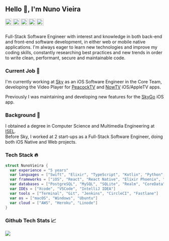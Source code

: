 ## Hello 👋, I'm Nuno Vieira 
<a href="https://www.linkedin.com/in/nunofcvieira/">
  <img align="left" alt="Nuno's LinkdeIn" width="22px" src="https://cdn.jsdelivr.net/npm/simple-icons@v3/icons/linkedin.svg" />
</a>
<a href="https://twitter.com/nuno_fcvieira">
  <img align="left" alt="Nuno's Instagram" width="22px" src="https://cdn.jsdelivr.net/npm/simple-icons@v3/icons/twitter.svg" />
</a>
<a href="https://medium.com/@nuno.vieira">
  <img align="left" alt="Nuno's Medium" width="22px" src="https://cdn.jsdelivr.net/npm/simple-icons@v3/icons/medium.svg" />
</a>
<a href="https://dev.to/nunovieira">
  <img align="left" alt="Nuno's Medium" width="22px" src="https://cdn.jsdelivr.net/npm/simple-icons@v3/icons/dev-dot-to.svg" />
</a>
<a href="https://www.instagram.com/nuno.fcvieira/">
  <img align="left" alt="Nuno's Instagram" width="22px" src="https://cdn.jsdelivr.net/npm/simple-icons@v3/icons/instagram.svg" />
</a>

</br>
</br>

Full-Stack Software Engineer with interest and knowledge in both back-end and front-end software development, 
in either web or mobile native applications. I'm always eager to learn new technologies and improve my coding skills, 
constantly researching  best practices and new trends in order to write clean, performant, secure and maintainable code.

### Current Job 🔭

I'm currently working at [Sky](https://github.com/sky-uk) as an iOS Software Engineer in the Core Team, 
developing the Video Player for [PeacockTV](https://www.peacocktv.com/) and [NowTV](https://www.nowtv.com/) iOS/AppleTV apps.

Previously I was maintaining and developing new features for the [SkyGo](https://apps.apple.com/gb/app/sky-go/id446086440) iOS app.

### Background 💼

I obtained a degree in Computer Science and Multimedia Engineering at [ISEL](https://www.isel.pt/). 
</br>
Before Sky, I worked at 2 start-ups as a Full-Stack Software Engineer, doing both iOS Native and Web projects. 

### Tech Stack 🔥

```Swift
struct NunoVieira {
  var experience = "5 years"
  var languages = ["Swift", "Elixir", "TypeScript", "Kotlin", "Python", "Ruby", "Objective-C", "PHP"]
  var frameworks = ["iOS", "React", "React Native", "Elixir Phoenix", "Yii2", "Laravel", "Flask"]
  var databases = ["PostgreSQL", "MySQL", "SQLite", "Realm", "CoreData"]
  var IDEs = ["Xcode", "VSCode", "IntelliJ IDEA"]
  var tools = ["Terminal", "Git", "Jenkins", "CircleCI", "Fastlane"]
  var os = ["macOS", "Windows", "Ubuntu"]
  var cloud = ["AWS", "Heroku", "Linode"]
}
```

### Github Tech Stats 📈
<a href="https://github.com/nuno-vieira">
  <img align="center" src="https://github-readme-stats.vercel.app/api/top-langs/?username=nuno-vieira&layout=compact" />
</a>
